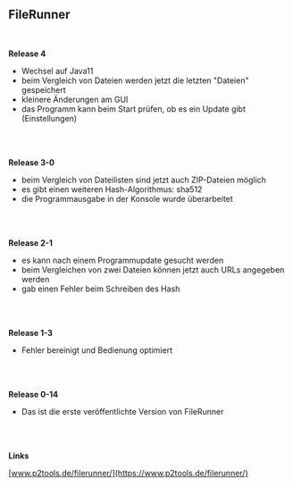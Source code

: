 ## FileRunner

<br />

**Release 4**

* Wechsel auf Java11
* beim Vergleich von Dateien werden jetzt die letzten "Dateien" gespeichert
* kleinere Änderungen am GUI
* das Programm kann beim Start prüfen, ob es ein Update gibt (Einstellungen)

<br />
<br />

**Release 3-0**

* beim Vergleich von Dateilisten sind jetzt auch ZIP-Dateien möglich
* es gibt einen weiteren Hash-Algorithmus: sha512
* die Programmausgabe in der Konsole wurde überarbeitet

<br />
<br />

**Release 2-1**

* es kann nach einem Programmupdate gesucht werden
* beim Vergleichen von zwei Dateien können jetzt auch URLs angegeben werden
* gab einen Fehler beim Schreiben des Hash

<br />
<br />

**Release 1-3**

* Fehler bereinigt und Bedienung optimiert

<br />
<br />

**Release 0-14**

* Das ist die erste veröffentlichte Version von FileRunner





<br />
<br />

**Links**

[www.p2tools.de/filerunner/](https://www.p2tools.de/filerunner/)
